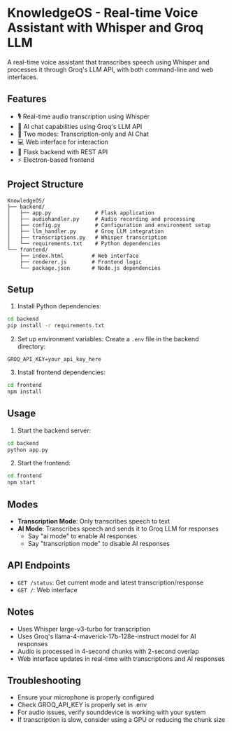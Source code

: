 # KnowledgeOS - Real-time Voice Assistant with Whisper and Groq LLM

A real-time voice assistant that transcribes speech using Whisper and processes it through Groq's LLM API, with both command-line and web interfaces.

## Features

- 🎙️ Real-time audio transcription using Whisper
- 🤖 AI chat capabilities using Groq's LLM API
- 🔄 Two modes: Transcription-only and AI Chat
- 💻 Web interface for interaction
- 🚀 Flask backend with REST API
- ⚡ Electron-based frontend

## Project Structure

```
KnowledgeOS/
├── backend/
│   ├── app.py              # Flask application
│   ├── audiohandler.py     # Audio recording and processing
│   ├── config.py           # Configuration and environment setup
│   ├── llm_handler.py      # Groq LLM integration
│   ├── transcriptions.py   # Whisper transcription
│   └── requirements.txt    # Python dependencies
└── frontend/
    ├── index.html         # Web interface
    ├── renderer.js        # Frontend logic
    └── package.json       # Node.js dependencies
```

## Setup

1. Install Python dependencies:
```bash
cd backend
pip install -r requirements.txt
```

2. Set up environment variables:
Create a `.env` file in the backend directory:
```
GROQ_API_KEY=your_api_key_here
```

3. Install frontend dependencies:
```bash
cd frontend
npm install
```

## Usage

1. Start the backend server:
```bash
cd backend
python app.py
```

2. Start the frontend:
```bash
cd frontend
npm start
```

## Modes

- **Transcription Mode**: Only transcribes speech to text
- **AI Mode**: Transcribes speech and sends it to Groq LLM for responses
  - Say "ai mode" to enable AI responses
  - Say "transcription mode" to disable AI responses

## API Endpoints

- `GET /status`: Get current mode and latest transcription/response
- `GET /`: Web interface

## Notes

- Uses Whisper large-v3-turbo for transcription
- Uses Groq's llama-4-maverick-17b-128e-instruct model for AI responses
- Audio is processed in 4-second chunks with 2-second overlap
- Web interface updates in real-time with transcriptions and AI responses

## Troubleshooting

- Ensure your microphone is properly configured
- Check GROQ_API_KEY is properly set in .env
- For audio issues, verify sounddevice is working with your system
- If transcription is slow, consider using a GPU or reducing the chunk size 